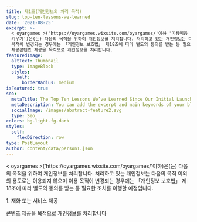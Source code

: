 ```yaml
---
title: 제1조(개인정보의 처리 목적)
slug: top-ten-lessons-we-learned
date: '2021-08-25'
excerpt: >-
  < oyargames >('https://oyargames.wixsite.com/oyargames/'이하 '띠용띠용 : 버섯
  키우기')은(는) 다음의 목적을 위하여 개인정보를 처리합니다. 처리하고 있는 개인정보는 다음의 목적 이외의 용도로는 이용되지 않으며 이용
  목적이 변경되는 경우에는 「개인정보 보호법」 제18조에 따라 별도의 동의를 받는 등 필요한 조치를 이행할 예정입니다.1. 재화 또는 서비스
  제공콘텐츠 제공을 목적으로 개인정보를 처리합니다.
featuredImage:
  altText: Thumbnail
  type: ImageBlock
  styles:
    self:
      borderRadius: medium
isFeatured: true
seo:
  metaTitle: The Top Ten Lessons We’ve Learned Since Our Initial Launch
  metaDescription: You can add the excerpt and main keywords of your blog post here.
  socialImage: /images/abstract-feature2.svg
  type: Seo
colors: bg-light-fg-dark
styles:
  self:
    flexDirection: row
type: PostLayout
author: content/data/person1.json
---
```

< oyargames >('https\://oyargames.wixsite.com/oyargames/'이하)은(는) 다음의 목적을 위하여 개인정보를 처리합니다. 처리하고 있는 개인정보는 다음의 목적 이외의 용도로는 이용되지 않으며 이용 목적이 변경되는 경우에는 「개인정보 보호법」 제18조에 따라 별도의 동의를 받는 등 필요한 조치를 이행할 예정입니다.

1\. 재화 또는 서비스 제공

콘텐츠 제공을 목적으로 개인정보를 처리합니다

